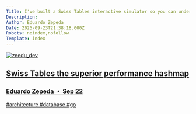 ```yaml
---
Title: I've built a Swiss Tables interactive simulator so you can understand how they work internally and how they offer superior performance compared to Buckets
Description: 
Author: Eduardo Zepeda
Date: 2025-09-23T21:38:18.000Z
Robots: noindex,nofollow
Template: index
---
```

<div class="ltag__link">
  <a href="/zeedu_dev" class="ltag__link__link">
    <div class="ltag__link__pic">
      <img src="https://media2.dev.to/dynamic/image/width=800%2Cheight=%2Cfit=scale-down%2Cgravity=auto%2Cformat=auto/https%3A%2F%2Fdev-to-uploads.s3.amazonaws.com%2Fuploads%2Fuser%2Fprofile_image%2F503443%2Fb64184c0-1d5d-4d1d-9d02-052e91a8fc7b.jpeg" alt="zeedu_dev">
    </div>
  </a>
  <a href="https://dev.to/zeedu_dev/swiss-tables-the-superior-performance-hashmap-1gp6" class="ltag__link__link">
    <div class="ltag__link__content">
      <h2>Swiss Tables the superior performance hashmap</h2>
      <h3>Eduardo Zepeda ・ Sep 22</h3>
      <div class="ltag__link__taglist">
        <span class="ltag__link__tag">#architecture</span>
        <span class="ltag__link__tag">#database</span>
        <span class="ltag__link__tag">#go</span>
      </div>
    </div>
  </a>
</div>


